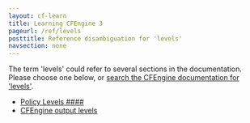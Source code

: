 ```yaml
---
layout: cf-learn
title: Learning CFEngine 3
pageurl: /ref/levels
posttitle: Reference disambiguation for 'levels'
navsection: none
---
```


The term 'levels' could refer to several sections in the documentation. Please choose one below, or
[search the CFEngine documentation for 'levels'](http://cfengine.com/docs/latest/search.html?q=levels).

- [Policy Levels \#\#\#\#](http://cfengine.com/docs/latest/guide-glossary.html#policy-levels-####)
- [CFEngine output levels](http://cfengine.com/docs/latest/guide-reporting-command-line-reports.html#cfengine-output-levels)
